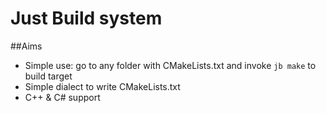 # Just Build system
##Aims
- Simple use: go to any folder with CMakeLists.txt and invoke `jb make` to build target
- Simple dialect to write CMakeLists.txt
- C++ & C# support
